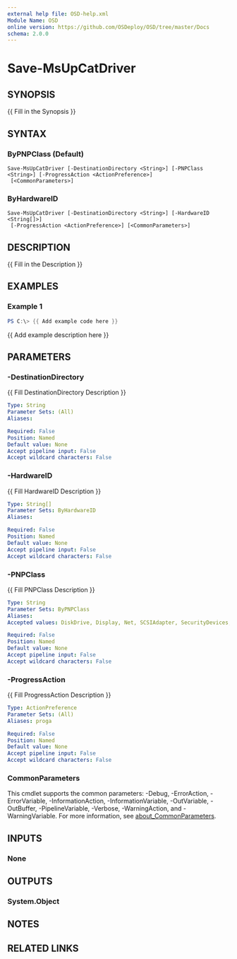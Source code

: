 ```yaml
---
external help file: OSD-help.xml
Module Name: OSD
online version: https://github.com/OSDeploy/OSD/tree/master/Docs
schema: 2.0.0
---
```


# Save-MsUpCatDriver

## SYNOPSIS
{{ Fill in the Synopsis }}

## SYNTAX

### ByPNPClass (Default)
```
Save-MsUpCatDriver [-DestinationDirectory <String>] [-PNPClass <String>] [-ProgressAction <ActionPreference>]
 [<CommonParameters>]
```

### ByHardwareID
```
Save-MsUpCatDriver [-DestinationDirectory <String>] [-HardwareID <String[]>]
 [-ProgressAction <ActionPreference>] [<CommonParameters>]
```

## DESCRIPTION
{{ Fill in the Description }}

## EXAMPLES

### Example 1
```powershell
PS C:\> {{ Add example code here }}
```

{{ Add example description here }}

## PARAMETERS

### -DestinationDirectory
{{ Fill DestinationDirectory Description }}

```yaml
Type: String
Parameter Sets: (All)
Aliases:

Required: False
Position: Named
Default value: None
Accept pipeline input: False
Accept wildcard characters: False
```

### -HardwareID
{{ Fill HardwareID Description }}

```yaml
Type: String[]
Parameter Sets: ByHardwareID
Aliases:

Required: False
Position: Named
Default value: None
Accept pipeline input: False
Accept wildcard characters: False
```

### -PNPClass
{{ Fill PNPClass Description }}

```yaml
Type: String
Parameter Sets: ByPNPClass
Aliases:
Accepted values: DiskDrive, Display, Net, SCSIAdapter, SecurityDevices, USB

Required: False
Position: Named
Default value: None
Accept pipeline input: False
Accept wildcard characters: False
```

### -ProgressAction
{{ Fill ProgressAction Description }}

```yaml
Type: ActionPreference
Parameter Sets: (All)
Aliases: proga

Required: False
Position: Named
Default value: None
Accept pipeline input: False
Accept wildcard characters: False
```

### CommonParameters
This cmdlet supports the common parameters: -Debug, -ErrorAction, -ErrorVariable, -InformationAction, -InformationVariable, -OutVariable, -OutBuffer, -PipelineVariable, -Verbose, -WarningAction, and -WarningVariable. For more information, see [about_CommonParameters](http://go.microsoft.com/fwlink/?LinkID=113216).

## INPUTS

### None

## OUTPUTS

### System.Object
## NOTES

## RELATED LINKS
